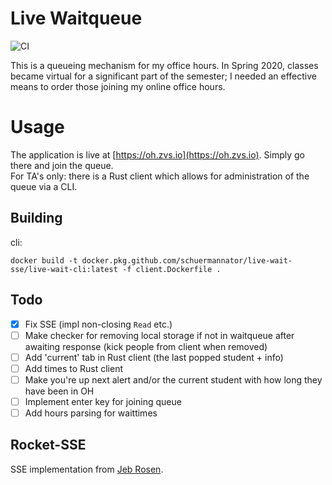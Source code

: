 # Live Waitqueue
![CI](https://github.com/schuermannator/live-wait-sse/workflows/CI/badge.svg)

This is a queueing mechanism for my office hours. In Spring 2020, classes became virtual for a
significant part of the semester; I needed an effective means to order those joining my online office
hours. 

# Usage
The application is live at [https://oh.zvs.io](https://oh.zvs.io). Simply go there and join the queue.  
For TA's only: there is a Rust client which allows for administration of the queue via a CLI.

## Building
cli:
```
docker build -t docker.pkg.github.com/schuermannator/live-wait-sse/live-wait-cli:latest -f client.Dockerfile .
```

## Todo
- [x] Fix SSE (impl non-closing `Read` etc.)
- [ ] Make checker for removing local storage if not in waitqueue after awaiting response
      (kick people from client when removed)
- [ ] Add 'current' tab in Rust client (the last popped student + info)
- [ ] Add times to Rust client
- [ ] Make you're up next alert and/or the current student with how long they have been in OH
- [ ] Implement enter key for joining queue
- [ ] Add hours parsing for waittimes

## Rocket-SSE
SSE implementation from [Jeb Rosen](https://git.jebrosen.com/jeb/rocket-rooms). 
